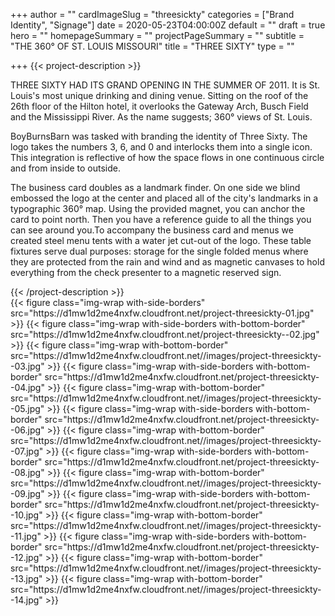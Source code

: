 +++
author = ""
cardImageSlug = "threesickty"
categories = ["Brand Identity", "Signage"]
date = 2020-05-23T04:00:00Z
default = ""
draft = true
hero = ""
homepageSummary = ""
projectPageSummary = ""
subtitle = "THE 360° OF ST. LOUIS MISSOURI"
title = "THREE SIXTY"
type = ""

+++
{{< project-description >}}
<p>THREE SIXTY HAD ITS GRAND OPENING IN THE SUMMER OF 2011. It is St. Louis's most unique drinking and dining venue. Sitting on the roof of the 26th floor of the Hilton hotel, it overlooks the Gateway Arch, Busch Field and the Mississippi River. As the name suggests; 360° views of St. Louis.</p>
<p>BoyBurnsBarn was tasked with branding the identity of Three Sixty. The logo takes the numbers 3, 6, and 0 and interlocks them into a single icon. This integration is reflective of how the space flows in one continuous circle and from inside to outside.</p>
<p>The business card doubles as a landmark finder. On one side we blind embossed the logo at the center and placed all of the city's landmarks in a typographic 360° map. Using the provided magnet, you can anchor the card to point north. Then you have a reference guide to all the things you can see around you.To accompany the business card and menus we created steel menu tents with a water jet cut-out of the logo. These table fixtures serve dual purposes: storage for the single folded menus where they are protected from the rain and wind and as magnetic canvases to hold everything from the check presenter to a magnetic reserved sign.</p>
{{< /project-description >}}

<div class="project-item"> 
{{< figure class="img-wrap with-side-borders" src="https://d1mw1d2me4nxfw.cloudfront.net/project-threesickty-01.jpg" >}}
{{< figure class="img-wrap with-side-borders with-bottom-border" src="https://d1mw1d2me4nxfw.cloudfront.net/project-threesickty--02.jpg" >}}
{{< figure class="img-wrap with-bottom-border" src="https://d1mw1d2me4nxfw.cloudfront.net//images/project-threesickty--03.jpg" >}}
{{< figure class="img-wrap with-side-borders with-bottom-border" src="https://d1mw1d2me4nxfw.cloudfront.net/project-threesickty--04.jpg" >}}
{{< figure class="img-wrap with-bottom-border" src="https://d1mw1d2me4nxfw.cloudfront.net//images/project-threesickty--05.jpg" >}}
{{< figure class="img-wrap with-side-borders with-bottom-border" src="https://d1mw1d2me4nxfw.cloudfront.net/project-threesickty--06.jpg" >}}
{{< figure class="img-wrap with-bottom-border" src="https://d1mw1d2me4nxfw.cloudfront.net//images/project-threesickty--07.jpg" >}}
{{< figure class="img-wrap with-side-borders with-bottom-border" src="https://d1mw1d2me4nxfw.cloudfront.net/project-threesickty--08.jpg" >}}
{{< figure class="img-wrap with-bottom-border" src="https://d1mw1d2me4nxfw.cloudfront.net//images/project-threesickty--09.jpg" >}}
{{< figure class="img-wrap with-side-borders with-bottom-border" src="https://d1mw1d2me4nxfw.cloudfront.net/project-threesickty--10.jpg" >}}
{{< figure class="img-wrap with-bottom-border" src="https://d1mw1d2me4nxfw.cloudfront.net//images/project-threesickty--11.jpg" >}}
{{< figure class="img-wrap with-side-borders with-bottom-border" src="https://d1mw1d2me4nxfw.cloudfront.net/project-threesickty--12.jpg" >}}
{{< figure class="img-wrap with-bottom-border" src="https://d1mw1d2me4nxfw.cloudfront.net//images/project-threesickty--13.jpg" >}}
{{< figure class="img-wrap with-bottom-border" src="https://d1mw1d2me4nxfw.cloudfront.net//images/project-threesickty--14.jpg" >}}
</div>